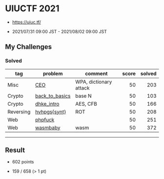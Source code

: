 # UIUCTF 2021

* https://uiuc.tf/

* 2021/07/31 09:00 JST - 2021/08/02 09:00 JST

## My Challenges

### Solved

| tag       | problem                          | comment                | score | solved |
| --------- | -------------------------------- | ---------------------- | ----: | -----: |
| Misc      | [CEO](CEO)                       | WPA, dictionary attack | 50    | 203    |
| Crypto    | [back_to_basics](back_to_basics) | base N                 | 50    | 103    |
| Crypto    | [dhke_intro](dhke_intro)         | AES, CFB               | 50    | 166    |
| Reversing | [hvhpgs{synt}](hvhpgs{synt})     | ROT                    | 50    | 208    |
| Web       | [phpfuck](phpfuck)               |                        | 50    | 251    |
| Web       | [wasmbaby](wasmbaby)             | wasm                   | 50    | 372    |

---

## Result

* 602 points

* 159 / 658 (> 1 pt)
